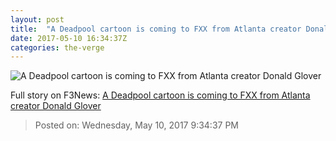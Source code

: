 ```yaml
---
layout: post
title:  "A Deadpool cartoon is coming to FXX from Atlanta creator Donald Glover"
date: 2017-05-10 16:34:37Z
categories: the-verge
---
```


![A Deadpool cartoon is coming to FXX from Atlanta creator Donald Glover](https://cdn0.vox-cdn.com/thumbor/3U3Nznm5U6H3hm0gSlRyrnUuRUk=/1x0:851x478/1600x900/cdn0.vox-cdn.com/uploads/chorus_image/image/54718095/528299_wolvhulk1.0.jpg)




Full story on F3News: [A Deadpool cartoon is coming to FXX from Atlanta creator Donald Glover](http://www.f3nws.com/n/u4tfRB)

> Posted on: Wednesday, May 10, 2017 9:34:37 PM
